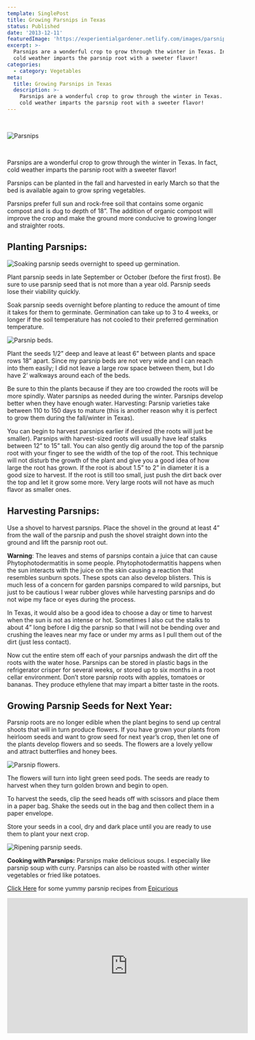 ```yaml
---
template: SinglePost
title: Growing Parsnips in Texas
status: Published
date: '2013-12-11'
featuredImage: 'https://experientialgardener.netlify.com/images/parsnips-harvested-texas.jpg'
excerpt: >-
  Parsnips are a wonderful crop to grow through the winter in Texas. In fact,
  cold weather imparts the parsnip root with a sweeter flavor!
categories:
  - category: Vegetables
meta:
  title: Growing Parsnips in Texas
  description: >-
    Parsnips are a wonderful crop to grow through the winter in Texas. In fact,
    cold weather imparts the parsnip root with a sweeter flavor!
---
```


<br>

![Parsnips](https://experientialgardener.netlify.com/images/parsnips-harvested-texas.jpg "Parsnips")

<br>

Parsnips are a wonderful crop to grow through the winter in Texas. In fact, cold weather imparts the parsnip root with a sweeter flavor!

Parsnips can be planted in the fall and harvested in early March so that the bed is available again to grow spring vegetables.

Parsnips prefer full sun and rock-free soil that contains some organic compost and is dug to depth of 18”. The addition of organic compost will improve the crop and make the ground more conducive to growing longer and straighter roots.

## Planting Parsnips:

![Soaking parsnip seeds overnight to speed up germination.](https://experientialgardener.netlify.com/images/parsnip-seeds.jpg "Soaking parsnip seeds overnight to speed up germination.")

Plant parsnip seeds in late September or October (before the first frost). Be sure to use parsnip seed that is not more than a year old. Parsnip seeds lose their viability quickly.

Soak parsnip seeds overnight before planting to reduce the amount of time it takes for them to germinate. Germination can take up to 3 to 4 weeks, or longer if the soil temperature has not cooled to their preferred germination temperature.

![Parsnip beds.](https://experientialgardener.netlify.com/images/two-parsnip-beds.jpg "Parsnip beds.")

Plant the seeds 1/2” deep and leave at least 6” between plants and space rows 18” apart. Since my parsnip beds are not very wide and I can reach into them easily; I did not leave a large row space between them, but I do have 2’ walkways around each of the beds.

Be sure to thin the plants because if they are too crowded the roots will be more spindly. Water parsnips as needed during the winter. Parsnips develop better when they have enough water. Harvesting: Parsnip varieties take between 110 to 150 days to mature (this is another reason why it is perfect to grow them during the fall/winter in Texas).

You can begin to harvest parsnips earlier if desired (the roots will just be smaller). Parsnips with harvest-sized roots will usually have leaf stalks between 12” to 15” tall. You can also gently dig around the top of the parsnip root with your finger to see the width of the top of the root. This technique will not disturb the growth of the plant and give you a good idea of how large the root has grown. If the root is about 1.5” to 2” in diameter it is a good size to harvest. If the root is still too small, just push the dirt back over the top and let it grow some more. Very large roots will not have as much flavor as smaller ones.

## Harvesting Parsnips:

Use a shovel to harvest parsnips. Place the shovel in the ground at least 4” from the wall of the parsnip and push the shovel straight down into the ground and lift the parsnip root out.

**Warning**: The leaves and stems of parsnips contain a juice that can cause Phytophotodermatitis in some people. Phytophotodermatitis happens when the sun interacts with the juice on the skin causing a reaction that resembles sunburn spots. These spots can also develop blisters. This is much less of a concern for garden parsnips compared to wild parsnips, but just to be cautious I wear rubber gloves while harvesting parsnips and do not wipe my face or eyes during the process.

In Texas, it would also be a good idea to choose a day or time to harvest when the sun is not as intense or hot. Sometimes I also cut the stalks to about 4” long before I dig the parsnip so that I will not be bending over and crushing the leaves near my face or under my arms as I pull them out of the dirt (just less contact).

Now cut the entire stem off each of your parsnips andwash the dirt off the roots with the water hose. Parsnips can be stored in plastic bags in the refrigerator crisper for several weeks, or stored up to six months in a root cellar environment. Don’t store parsnip roots with apples, tomatoes or bananas. They produce ethylene that may impart a bitter taste in the roots.

## Growing Parsnip Seeds for Next Year:

Parsnip roots are no longer edible when the plant begins to send up central shoots that will in turn produce flowers. If you have grown your plants from heirloom seeds and want to grow seed for next year’s crop, then let one of the plants develop flowers and so seeds. The flowers are a lovely yellow and attract butterflies and honey bees.

![Parsnip flowers.](https://experientialgardener.netlify.com/images/parsnip-flowers-2.jpg "Parsnip flowers.")

The flowers will turn into light green seed pods. The seeds are ready to harvest when they turn golden brown and begin to open.

To harvest the seeds, clip the seed heads off with scissors and place them in a paper bag. Shake the seeds out in the bag and then collect them in a paper envelope.

Store your seeds in a cool, dry and dark place until you are ready to use them to plant your next crop.

![Ripening parsnip seeds.](https://experientialgardener.netlify.com/images/growing-parsnip-seeds.jpg "Ripening parsnip seeds.")

**Cooking with Parsnips:** Parsnips make delicious soups. I especially like parsnip soup with curry. Parsnips can also be roasted with other winter vegetables or fried like potatoes.

[Click Here](http://www.epicurious.com/tools/searchresults?search=parsnip)  for some yummy parsnip recipes from [Epicurious](http://www.epicurious.com/tools/searchresults?search=parsnip)

<iframe width="560" height="315" src="https://www.youtube.com/embed/Xc9LkDRbZz4" frameborder="0" allow="accelerometer; autoplay; encrypted-media; gyroscope; picture-in-picture" allowfullscreen></iframe>
